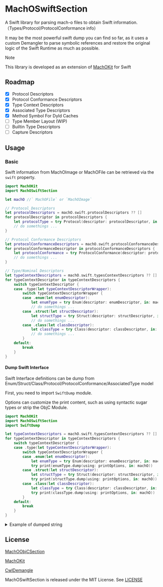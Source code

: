 # MachOSwiftSection

A Swift library for parsing mach-o files to obtain Swift information.
（Types/Protocol/ProtocolConformance info）

It may be the most powerful swift dump you can find so far, as it uses a custom Demangler to parse symbolic references and restore the original logic of the Swift Runtime as much as possible.

> [!NOTE]
> This library is developed as an extension of [MachOKit](https://github.com/p-x9/MachOKit) for Swift

## Roadmap

- [x] Protocol Descriptors
- [x] Protocol Conformance Descriptors
- [x] Type Context Descriptors
- [x] Associated Type Descriptors
- [x] Method Symbol For Dyld Caches
- [ ] Type Member Layout (WIP)
- [ ] Builtin Type Descriptors
- [ ] Capture Descriptors

## Usage

### Basic

Swift information from MachOImage or MachOFile can be retrieved via the `swift` property.

```swift
import MachOKit
import MachOSwiftSection

let machO //` MachOFile` or `MachOImage`

// Protocol Descriptors
let protocolDescriptors = machO.swift.protocolDescriptors ?? []
for protocolDescriptor in protocolDescriptors {
    let protocolType = try Protocol(descriptor: protocolDescriptor, in: machO)
    // do somethings ...
}

// Protocol Conformance Descriptors
let protocolConformanceDescriptors = machO.swift.protocolConformanceDescriptors ?? []
for protocolConformanceDescriptor in protocolConformanceDescriptors {
    let protocolConformance = try ProtocolConformance(descriptor: protocolConformanceDescriptor, in: machO)
    // do somethings ...
}

// Type/Nominal Descriptors
let typeContextDescriptors = machO.swift.typesContextDescriptors ?? []
for typeContextDescriptor in typeContextDescriptors {
    switch typeContextDescriptor {
    case .type(let typeContextDescriptorWrapper):
        switch typeContextDescriptorWrapper {
        case .enum(let enumDescriptor):
            let enumType = try Enum(descriptor: enumDescriptor, in: machO)
            // do somethings ...
        case .struct(let structDescriptor):
            let structType = try Struct(descriptor: structDescriptor, in: machO)
            // do somethings ...
        case .class(let classDescriptor):
            let classType = try Class(descriptor: classDescriptor, in: machO)
            // do somethings ...
        }
    default:
        break
    }
}
```

#### Dump Swift Interface

Swift Interface definitions can be dump from Enum/Struct/Class/Protocol/ProtocolConformance/AssociatedType model

First, you need to import `SwiftDump` module.

Options can customize the print content, such as using syntactic sugar types or strip the ObjC Module.

```swift
import MachOKit
import MachOSwiftSection
import SwiftDump

let typeContextDescriptors = machO.swift.typesContextDescriptors ?? []
for typeContextDescriptor in typeContextDescriptors {
    switch typeContextDescriptor {
    case .type(let typeContextDescriptorWrapper):
        switch typeContextDescriptorWrapper {
        case .enum(let enumDescriptor):
            let enumType = try Enum(descriptor: enumDescriptor, in: machO)
            try print(enumType.dump(using: printOptions, in: machO))
        case .struct(let structDescriptor):
            let structType = try Struct(descriptor: structDescriptor, in: machO)
            try print(structType.dump(using: printOptions, in: machO))
        case .class(let classDescriptor):
            let classType = try Class(descriptor: classDescriptor, in: machO)
            try print(classType.dump(using: printOptions, in: machO))
        }
    default:
        break
    }
}
```

<details>

<summary>Example of dumped string</summary>

```swift
enum Foundation.Date.ComponentsFormatStyle.Field.Option {
    case year
    case month
    case week
    case day
    case hour
    case minute
    case second
}
enum Foundation.Date.ComponentsFormatStyle.Field.CodingKeys {
    case option
}
struct Foundation.LocaleCache {
    let lock: LockedState<LocaleCache.State>
    let _currentCache: LockedState<_LocaleProtocol?>
    var _currentNSCache: LockedState<_NSSwiftLocale?>
}
struct Foundation.TimeZoneCache {
    let lock: LockedState<TimeZoneCache.State>
}
```

</details>

## License

[MachOObjCSection](https://github.com/p-x9/MachOObjCSection)

[MachOKit](https://github.com/p-x9/MachOKit)

[CwlDemangle](https://github.com/mattgallagher/CwlDemangle)

MachOSwiftSection is released under the MIT License. See [LICENSE](./LICENSE)
